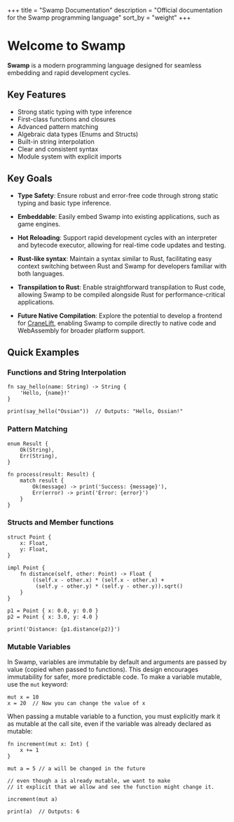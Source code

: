 +++
title = "Swamp Documentation"
description = "Official documentation for the Swamp programming language"
sort_by = "weight"
+++

# Welcome to Swamp

**Swamp** is a modern programming language designed for seamless embedding and rapid development cycles.

## Key Features

- Strong static typing with type inference
- First-class functions and closures
- Advanced pattern matching
- Algebraic data types (Enums and Structs)
- Built-in string interpolation
- Clear and consistent syntax
- Module system with explicit imports

## Key Goals

- **Type Safety**: Ensure robust and error-free code through strong static typing and basic type inference.

- **Embeddable**: Easily embed Swamp into existing applications, such as game engines.

- **Hot Reloading**: Support rapid development cycles with an interpreter and bytecode executor, allowing for real-time code updates and testing.

- **Rust-like syntax**: Maintain a syntax similar to Rust, facilitating easy context switching between Rust and Swamp for developers familiar with both languages.

- **Transpilation to Rust**: Enable straightforward transpilation to Rust code, allowing Swamp to be compiled alongside Rust for performance-critical applications.

- **Future Native Compilation**: Explore the potential to develop a frontend for [CraneLift](https://cranelift.dev), enabling Swamp to compile directly to native code and WebAssembly for broader platform support.

## Quick Examples

### Functions and String Interpolation

```swamp
fn say_hello(name: String) -> String {
    'Hello, {name}!'
}

print(say_hello("Ossian"))  // Outputs: "Hello, Ossian!"
```

### Pattern Matching

```swamp
enum Result {
    Ok(String),
    Err(String),
}

fn process(result: Result) {
    match result {
        Ok(message) -> print('Success: {message}'),
        Err(error) -> print('Error: {error}')
    }
}
```

### Structs and Member functions

```swamp
struct Point {
    x: Float,
    y: Float,
}

impl Point {
    fn distance(self, other: Point) -> Float {
        ((self.x - other.x) * (self.x - other.x) +
         (self.y - other.y) * (self.y - other.y)).sqrt()
    }
}

p1 = Point { x: 0.0, y: 0.0 }
p2 = Point { x: 3.0, y: 4.0 }

print('Distance: {p1.distance(p2)}')
```

### Mutable Variables

In Swamp, variables are immutable by default and arguments are passed by value (copied when passed to functions).
This design encourages immutability for safer, more predictable code. To make a variable mutable, use the `mut` keyword:


```swamp
mut x = 10
x = 20  // Now you can change the value of x
```


 When passing a mutable variable to a function, you must explicitly mark it as mutable at the call site, even if the variable was already declared as mutable:

```swamp
fn increment(mut x: Int) {
    x += 1
}

mut a = 5 // a will be changed in the future

// even though a is already mutable, we want to make
// it explicit that we allow and see the function might change it.

increment(mut a)

print(a)  // Outputs: 6
```
